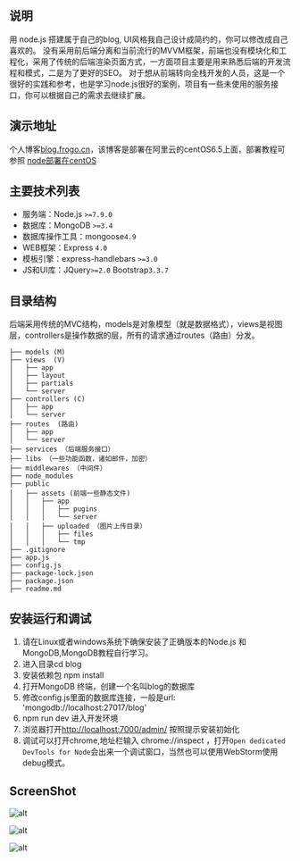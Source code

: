 

## 说明

用 node.js 搭建属于自己的blog, UI风格我自己设计成简约的，你可以修改成自己喜欢的。
没有采用前后端分离和当前流行的MVVM框架，前端也没有模块化和工程化，采用了传统的后端渲染页面方式，一方面项目主要是用来熟悉后端的开发流程和模式，二是为了更好的SEO。
对于想从前端转向全栈开发的人员，这是一个很好的实践和参考，也是学习node.js很好的案例，项目有一些未使用的服务接口，你可以根据自己的需求去继续扩展。


## 演示地址

个人博客[blog.frogo.cn](http://blog.frogo.cn)，该博客是部署在阿里云的centOS6.5上面，部署教程可参照 [node部署在centOS](http://)

## 主要技术列表

- 服务端：Node.js `>=7.9.0 `
- 数据库：MongoDB `>=3.4`
- 数据库操作工具：mongoose`4.9`
- WEB框架：Express `4.0`
- 模板引擎：express-handlebars `>=3.0`
- JS和UI库：JQuery`>=2.0` Bootstrap`3.3.7`

## 目录结构

 后端采用传统的MVC结构，models是对象模型（就是数据格式），views是视图层，controllers是操作数据的层，所有的请求通过routes（路由）分发。

```tree
├── models (M)
├── views  (V)
│   ├── app
│   ├── layout
│   ├── partials
│   └── server
├── controllers (C)
│   ├── app
│   └── server
├── routes  (路由)
│   ├── app
│   └── server
├── services （后端服务接口）
├── libs （一些功能函数，诸如邮件，加密）
├── middlewares （中间件）
├── node_modules
├── public
│   ├── assets (前端一些静态文件)
│   │   ├── app
│   │   │   ├── pugins
│   │   │   └── server
│   │   ├── uploaded （图片上传目录）
│   │   │   ├── files
│   │   │   └── tmp
├── .gitignore
├── app.js
├── config.js
├── package-lock.json
├── package.json
├── readme.md
```
## 安装运行和调试

1. 请在Linux或者windows系统下确保安装了正确版本的Node.js 和 MongoDB,MongoDB教程自行学习。
2. 进入目录cd blog
3. 安装依赖包 npm install
4. 打开MongoDB 终端，创建一个名叫blog的数据库
5. 修改config.js里面的数据库连接，一般是url: 'mongodb://localhost:27017/blog'
6. npm run dev 进入开发环境
7. 浏览器打开<http://localhost:7000/admin/> 按照提示安装初始化
8. 调试可以打开chrome,地址栏输入 chrome://inspect ，打开`Open dedicated DevTools for Node`会出来一个调试窗口，当然也可以使用WebStorm使用debug模式。

## ScreenShot


![alt](http://frogo.cn/images/screenshot_index_.png)

![alt](http://frogo.cn/images/screenshot_login_.png)

![alt](http://frogo.cn/images/screenshot_admin_.png)



